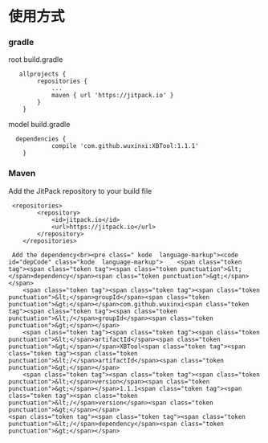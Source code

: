 # 使用方式
### gradle
root build.gradle<br>
<pre class=" kode language-css"><code class=" kode language-css">	<span class="token selector">allprojects </span><span class="token punctuation">{</span>
		<span class="token selector">repositories </span><span class="token punctuation">{</span>
			<span class="token selector">...
			maven </span><span class="token punctuation">{</span> url <span class="token string">'https://jitpack.io'</span> <span class="token punctuation">}</span>
		<span class="token punctuation">}</span>
	<span class="token punctuation">}</span></code></pre>
model build.gradle<br>
<pre class=" kode  language-css"><code id="depCodeGradle" class=" kode  language-css">	<span class="token selector">dependencies </span><span class="token punctuation">{</span>
	        compile <span class="token string">'com.github.wuxinxi:XBTool:1.1.1'</span>
	<span class="token punctuation">}</span>
</code></pre>
### Maven
Add the JitPack repository to your build file<br>
<pre class=" kode language-markup"><code class=" kode language-markup">	<span class="token tag"><span class="token tag"><span class="token punctuation">&lt;</span>repositories</span><span class="token punctuation">&gt;</span></span>
		<span class="token tag"><span class="token tag"><span class="token punctuation">&lt;</span>repository</span><span class="token punctuation">&gt;</span></span>
		    <span class="token tag"><span class="token tag"><span class="token punctuation">&lt;</span>id</span><span class="token punctuation">&gt;</span></span>jitpack.io<span class="token tag"><span class="token tag"><span class="token punctuation">&lt;/</span>id</span><span class="token punctuation">&gt;</span></span>
		    <span class="token tag"><span class="token tag"><span class="token punctuation">&lt;</span>url</span><span class="token punctuation">&gt;</span></span>https://jitpack.io<span class="token tag"><span class="token tag"><span class="token punctuation">&lt;/</span>url</span><span class="token punctuation">&gt;</span></span>
		<span class="token tag"><span class="token tag"><span class="token punctuation">&lt;/</span>repository</span><span class="token punctuation">&gt;</span></span>
	<span class="token tag"><span class="token tag"><span class="token punctuation">&lt;/</span>repositories</span><span class="token punctuation">&gt;</span></span></code></pre>
	 Add the dependency<br><pre class=" kode  language-markup"><code id="depCode" class="kode  language-markup">	<span class="token tag"><span class="token tag"><span class="token punctuation">&lt;</span>dependency</span><span class="token punctuation">&gt;</span></span>
	    <span class="token tag"><span class="token tag"><span class="token punctuation">&lt;</span>groupId</span><span class="token punctuation">&gt;</span></span>com.github.wuxinxi<span class="token tag"><span class="token tag"><span class="token punctuation">&lt;/</span>groupId</span><span class="token punctuation">&gt;</span></span>
	    <span class="token tag"><span class="token tag"><span class="token punctuation">&lt;</span>artifactId</span><span class="token punctuation">&gt;</span></span>XBTool<span class="token tag"><span class="token tag"><span class="token punctuation">&lt;/</span>artifactId</span><span class="token punctuation">&gt;</span></span>
	    <span class="token tag"><span class="token tag"><span class="token punctuation">&lt;</span>version</span><span class="token punctuation">&gt;</span></span>1.1.1<span class="token tag"><span class="token tag"><span class="token punctuation">&lt;/</span>version</span><span class="token punctuation">&gt;</span></span>
	<span class="token tag"><span class="token tag"><span class="token punctuation">&lt;/</span>dependency</span><span class="token punctuation">&gt;</span></span>
</code></pre>
</code>
